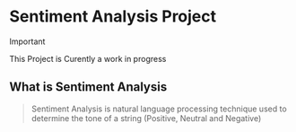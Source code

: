 # Sentiment Analysis Project

> [!IMPORTANT]  
> This Project is Curently a work in progress

## What is Sentiment Analysis
> Sentiment Analysis is natural language processing technique used to determine the tone of a string (Positive, Neutral and Negative)
